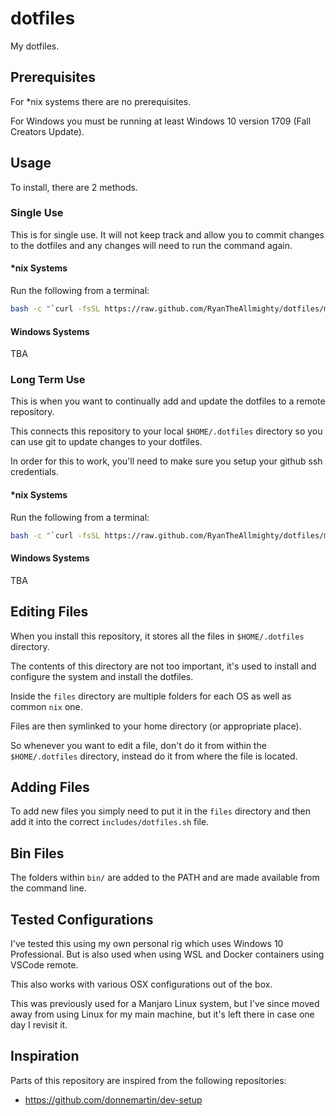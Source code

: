 # dotfiles

My dotfiles.

## Prerequisites

For \*nix systems there are no prerequisites.

For Windows you must be running at least Windows 10 version 1709 (Fall Creators Update).

## Usage

To install, there are 2 methods.

### Single Use

This is for single use. It will not keep track and allow you to commit changes to the dotfiles and
any changes will need to run the command again.

#### \*nix Systems

Run the following from a terminal:

```bash
bash -c "`curl -fsSL https://raw.github.com/RyanTheAllmighty/dotfiles/master/remote-install.sh`"
```

#### Windows Systems

TBA

### Long Term Use

This is when you want to continually add and update the dotfiles to a remote repository.

This connects this repository to your local `$HOME/.dotfiles` directory so you can use git to update
changes to your dotfiles.

In order for this to work, you'll need to make sure you setup your github ssh credentials.

#### \*nix Systems

Run the following from a terminal:

```bash
bash -c "`curl -fsSL https://raw.github.com/RyanTheAllmighty/dotfiles/master/remote-git-install.sh`"
```

#### Windows Systems

TBA

## Editing Files

When you install this repository, it stores all the files in `$HOME/.dotfiles` directory.

The contents of this directory are not too important, it's used to install and configure the system
and install the dotfiles.

Inside the `files` directory are multiple folders for each OS as well as common `nix` one.

Files are then symlinked to your home directory (or appropriate place).

So whenever you want to edit a file, don't do it from within the `$HOME/.dotfiles` directory,
instead do it from where the file is located.

## Adding Files

To add new files you simply need to put it in the `files` directory and then add it into the correct
`includes/dotfiles.sh` file.

## Bin Files

The folders within `bin/` are added to the PATH and are made available from the command line.

## Tested Configurations

I've tested this using my own personal rig which uses Windows 10 Professional. But is also used when
using WSL and Docker containers using VSCode remote.

This also works with various OSX configurations out of the box.

This was previously used for a Manjaro Linux system, but I've since moved away from using Linux for
my main machine, but it's left there in case one day I revisit it.

## Inspiration

Parts of this repository are inspired from the following repositories:

* <https://github.com/donnemartin/dev-setup>
